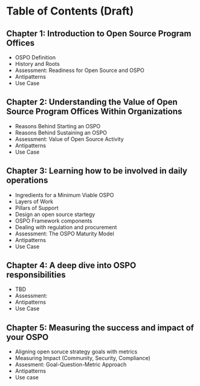 # Table of Contents (Draft)

## Chapter 1: Introduction to Open Source Program Offices
- OSPO Definition
- History and Roots
- Assessment: Readiness for Open Source and OSPO
- Antipatterns
- Use Case

## Chapter 2: Understanding the Value of Open Source Program Offices Within Organizations
- Reasons Behind Starting an OSPO
- Reasons Behind Sustaining an OSPO
- Assessment: Value of Open Source Activity
- Antipatterns
- Use Case

## Chapter 3: Learning how to be involved in daily operations
- Ingredients for a Minimum Viable OSPO
- Layers of Work
- Pillars of Support
- Design an open source startegy
- OSPO Framework components
- Dealing with regulation and procurement
- Assessment: The OSPO Maturity Model
- Antipatterns
- Use Case

## Chapter 4: A deep dive into OSPO responsibilities

- TBD
- Assessment: 
- Antipatterns
- Use Case

## Chapter 5: Measuring the success and impact of your OSPO
- Aligning open soruce strategy goals with  metrics
- Measuring Impact (Community, Security, Compliance)
- Assesment: Goal-Question-Metric Approach
- Antipatterns
- Use case
